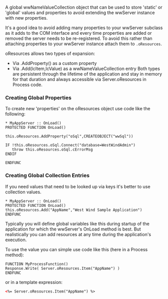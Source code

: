 ﻿A global wwNameValueCollection object that can be used to store 'static' or 'global' values and properties to avoid extending the wwServer instance with new properties. 

It's a good idea to avoid adding many properties to your wwServer subclass as it adds to the COM interface and every time properties are added or removed the server needs to be re-registered. To avoid this rather than attaching properties to your wwServer instance attach them to `.oResources`.

oResources allows two types of expansion:

* Via .AddProperty() as a custom property
* Via .Add(lcItem,lcValue) as a wwNameValueCollection entry
Both types are persistent through the lifetime of the application and stay in memory for that duration and always accessible via Server.oResources in Process code.

### Creating Global Properties
To create new 'properties' on the oResources object use code like the following:

```foxpro
* MyAppServer :: OnLoad()
PROTECTED FUNCTION OnLoad()

this.oResources.AddProperty("oSql",CREATEOBJECT("wwSql"))

IF !this.oResources.oSql.Connect("database=WestWindAdmin")
   throw this.oResources.oSql.cErrorMsg
ENDIF

ENDFUNC
```

### Creating Global Collection Entries
If you need values that need to be looked up via keys it's better to use collection values.

```foxpro
* MyAppServer :: OnLoad()
PROTECTED FUNCTION OnLoad()
this.oResources.Add("AppName","West Wind Sample Application")
ENDFUNC
```

Typically you will define global variables like this during startup of the application for which the wwServer's OnLoad method is best. But realistically you can add resources at any time during the application's execution.

To use the value you can simple use code like this (here in a Process method):

```foxpro
FUNCTION MyProcessFunction()
Response.Write( Server.oResources.Item("AppName") )
ENDFUNC
``` 

or in a template expression:

```html
<%= Server.oResources.Item("AppName") %>
```